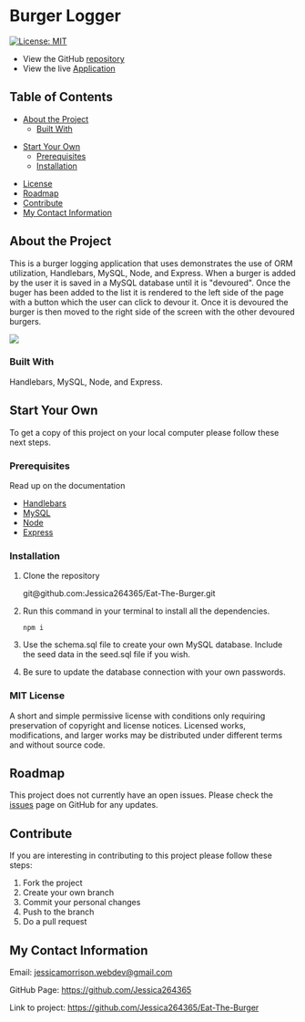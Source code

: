 # Burger Logger

[![License: MIT](https://img.shields.io/badge/License-MIT-yellow.svg)](https://opensource.org/licenses/MIT)

- View the GitHub [repository](https://github.com/Jessica264365/Eat-The-Burger)
- View the live [Application](https://frozen-ravine-20884.herokuapp.com/)

## Table of Contents

- [About the Project](https://github.com/Jessica264365/Eat-The-Burger#about-the-project)
  - [Built With](https://github.com/Jessica264365/Eat-The-Burger#built-with)

* [Start Your Own](https://github.com/Jessica264365/Eat-The-Burger#start-your-own)
  - [Prerequisites](https://github.com/Jessica264365/Eat-The-Burger#prerequisites)
  - [Installation](https://github.com/Jessica264365/Eat-The-Burger#installation)

- [License](https://github.com/Jessica264365/Eat-The-Burger#license)
- [Roadmap](https://github.com/Jessica264365/Eat-The-Burger#roadmap)
- [Contribute](https://github.com/Jessica264365/Eat-The-Burger#contribute)
- [My Contact Information](https://github.com/Jessica264365/Eat-The-Burger#my-contact-information)

## About the Project

This is a burger logging application that uses demonstrates the use of ORM utilization, Handlebars, MySQL, Node, and Express. When a burger is added by the user it is saved in a MySQL database until it is "devoured". Once the buger has been added to the list it is rendered to the left side of the page with a button which the user can click to devour it. Once it is devoured the burger is then moved to the right side of the screen with the other devoured burgers.

![](./public/assets/images/burger.gif)

### Built With

Handlebars, MySQL, Node, and Express.

## Start Your Own

To get a copy of this project on your local computer please follow these next steps.

### Prerequisites

Read up on the documentation

- [Handlebars](https://handlebarsjs.com/guide/)
- [MySQL](https://dev.mysql.com/doc/)
- [Node](https://nodejs.org/en/docs/)
- [Express](https://expressjs.com/en/guide/routing.html)

### Installation

1. Clone the repository

   git@github.<span></span>com:Jessica264365/Eat-The-Burger.git

2. Run this command in your terminal to install all the dependencies.

   `npm i`

3. Use the schema.sql file to create your own MySQL database. Include the seed data in the seed.sql file if you wish.

4. Be sure to update the database connection with your own passwords.

### MIT License

A short and simple permissive license with conditions only requiring preservation of copyright and license notices. Licensed works, modifications, and larger works may be distributed under different terms and without source code.

## Roadmap

This project does not currently have an open issues. Please check the [issues](https://github.com/Jessica264365/Eat-The-Burger/issues) page on GitHub for any updates.

## Contribute

If you are interesting in contributing to this project please follow these steps:

1. Fork the project
2. Create your own branch
3. Commit your personal changes
4. Push to the branch
5. Do a pull request

## My Contact Information

Email: jessicamorrison.webdev@gmail.com

GitHub Page: https://github.com/Jessica264365

Link to project: https://github.com/Jessica264365/Eat-The-Burger
